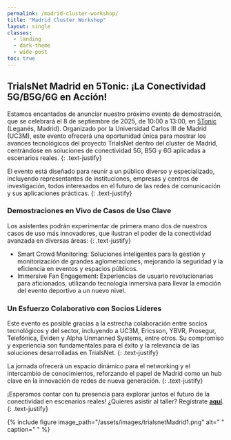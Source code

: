 ```yaml
---
permalink: /madrid-cluster-workshop/
title: "Madrid Cluster Workshop"
layout: single
classes:
  - landing
  - dark-theme
  - wide-post
toc: true
---
```


## TrialsNet Madrid en 5Tonic: ¡La Conectividad 5G/B5G/6G en Acción!
Estamos encantados de anunciar nuestro próximo evento de demostración, que se celebrará el 8 de septiembre de 2025, de 10:00 a 13:00, en [5Tonic](https://www.5tonic.org/) (Leganés, Madrid). Organizado por la Universidad Carlos III de Madrid (UC3M), este evento ofrecerá una oportunidad única para mostrar los avances tecnológicos del proyecto TrialsNet dentro del cluster de Madrid, centrándose en soluciones de conectividad 5G, B5G y 6G aplicadas a escenarios reales.
{: .text-justify}

El evento está diseñado para reunir a un público diverso y especializado, incluyendo representantes de instituciones, empresas y centros de investigación, todos interesados en el futuro de las redes de comunicación y sus aplicaciones prácticas.
{: .text-justify}

### Demostraciones en Vivo de Casos de Uso Clave

Los asistentes podrán experimentar de primera mano dos de nuestros casos de uso más innovadores, que ilustran el poder de la conectividad avanzada en diversas áreas:
{: .text-justify}

- Smart Crowd Monitoring: Soluciones inteligentes para la gestión y monitorización de grandes aglomeraciones, mejorando la seguridad y la eficiencia en eventos y espacios públicos.
- Immersive Fan Engagement: Experiencias de usuario revolucionarias para aficionados, utilizando tecnología inmersiva para llevar la emoción del evento deportivo a un nuevo nivel.

### Un Esfuerzo Colaborativo con Socios Líderes

Este evento es posible gracias a la estrecha colaboración entre socios tecnológicos y del sector, incluyendo a UC3M, Ericsson, YBVR, Prosegur, Telefónica, Eviden y Alpha Unmanned Systems, entre otros. Su compromiso y experiencia son fundamentales para el éxito y la relevancia de las soluciones desarrolladas en TrialsNet.
{: .text-justify}

La jornada ofrecerá un espacio dinámico para el networking y el intercambio de conocimientos, reforzando el papel de Madrid como un hub clave en la innovación de redes de nueva generación.
{: .text-justify}

¡Esperamos contar con tu presencia para explorar juntos el futuro de la conectividad en escenarios reales! ¿Quieres asistir al taller? Regístrate [**aquí**](https://docs.google.com/forms/d/e/1FAIpQLSfXrKzzb_OFqhwb55hcVy-yfC_ZGdfFLghwsxNZdT9DRFgqiA/viewform?usp=dialog).
{: .text-justify}

{% include figure image_path="/assets/images/trialsnetMadrid1.png" alt=" " caption=" " %}

